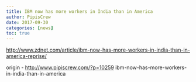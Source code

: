 ```yaml
---
title: IBM now has more workers in India than in America
author: PipisCrew
date: 2017-09-30
categories: [news]
toc: true
---
```


http://www.zdnet.com/article/ibm-now-has-more-workers-in-india-than-in-america-reprise/

origin - http://www.pipiscrew.com/?p=10259 ibm-now-has-more-workers-in-india-than-in-america